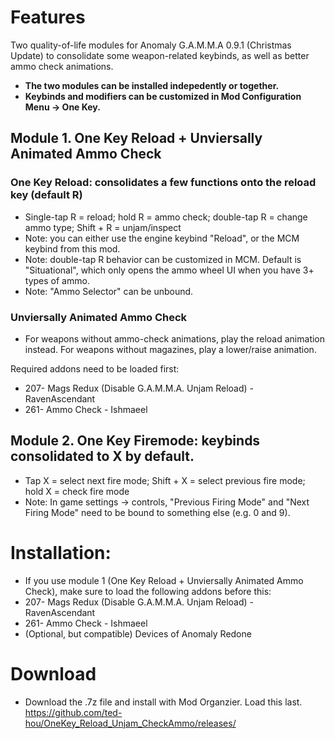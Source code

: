 # Features
Two quality-of-life modules for Anomaly G.A.M.M.A 0.9.1 (Christmas Update) to consolidate some weapon-related keybinds, as well as better ammo check animations.
- **The two modules can be installed indepedently or together.**
- **Keybinds and modifiers can be customized in Mod Configuration Menu -> One Key.**

## Module 1. One Key Reload + Unviersally Animated Ammo Check
### One Key Reload: consolidates a few functions onto the reload key (default R)
- Single-tap R = reload; hold R = ammo check; double-tap R = change ammo type; Shift + R = unjam/inspect
- Note: you can either use the engine keybind "Reload", or the MCM keybind from this mod.
- Note: double-tap R behavior can be customized in MCM. Default is "Situational", which only opens the ammo wheel UI when you have 3+ types of ammo.
- Note: "Ammo Selector" can be unbound.

### Unviersally Animated Ammo Check
- For weapons without ammo-check animations, play the reload animation instead. For weapons without magazines, play a lower/raise animation.

Required addons need to be loaded first:
- 207- Mags Redux (Disable G.A.M.M.A. Unjam Reload) - RavenAscendant
- 261- Ammo Check - Ishmaeel


## Module 2. One Key Firemode: keybinds consolidated to X by default.
- Tap X = select next fire mode; Shift + X = select previous fire mode; hold X = check fire mode
- Note: In game settings -> controls, "Previous Firing Mode" and "Next Firing Mode" need to be bound to something else (e.g. 0 and 9).

# Installation:
- If you use module 1 (One Key Reload + Unviersally Animated Ammo Check), make sure to load the following addons before this:
 - 207- Mags Redux (Disable G.A.M.M.A. Unjam Reload) - RavenAscendant
 - 261- Ammo Check - Ishmaeel
 - (Optional, but compatible) Devices of Anomaly Redone

# Download
- Download the .7z file and install with Mod Organzier. Load this last.
https://github.com/ted-hou/OneKey_Reload_Unjam_CheckAmmo/releases/
